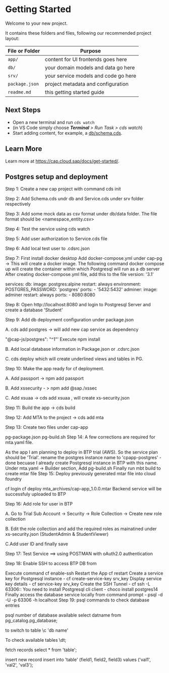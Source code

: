 # Getting Started

Welcome to your new project.

It contains these folders and files, following our recommended project layout:

File or Folder | Purpose
---------|----------
`app/` | content for UI frontends goes here
`db/` | your domain models and data go here
`srv/` | your service models and code go here
`package.json` | project metadata and configuration
`readme.md` | this getting started guide


## Next Steps

- Open a new terminal and run `cds watch` 
- (in VS Code simply choose _**Terminal** > Run Task > cds watch_)
- Start adding content, for example, a [db/schema.cds](db/schema.cds).


## Learn More

Learn more at https://cap.cloud.sap/docs/get-started/.


## Postgres setup and deployment

Step 1:
Create a new cap project with command cds init

Step 2:
Add Schema.cds undr db and Service.cds under srv folder respectively

Step 3:
Add some mock data as csv format under db/data folder. The file format should be <namespace_entity.csv>

Step 4:
Test the service using cds watch

Step 5:
Add user authorization to Service.cds file

Step 6:
Add local test user to .cdsrc.json

Step 7:
First install docker desktop
Add docker-compose.yml under cap-pg -> This will create a docker image. The following command docker compose up will create the container within which Postgresql will run as a db server
After creating docker-compose.yml file, add this to the file
version: '3.1'

services:
  db:
    image: postgres:alpine
    restart: always
    environment:
      POSTGRES_PASSWORD: 'postgres'
    ports:
      - '5432:5432'
  adminer:
    image: adminer
    restart: always
    ports:
      - 8080:8080

Step 8:
Open http://localhost:8080 and login to Postgresql Server and create a database 'Student'

Step 9:
Add db deployment configuration under package.json

A. cds add postgres -> will add new cap service as dependency

"@cap-js/postgres": "^1"'
Execute npm install

B. Add local database information in Package.json or .cdsrc.json

C. cds deploy which will create underlined views and tables in PG.

Step 10:
Make the app ready for cf deployment.

A. Add passport -> npm add passport

B. Add xssecurity - > npm add @sap./xssec

C. Add xsuaa -> cds add xsuaa , will create xs-security.json

Step 11:
Build the app -> cds build

Step 12:
Add MTA to the project -> cds add mta

Step 13:
Create two files under cap-app

pg-package.json
pg-build.sh
Step 14:
A few corrections are required for mta.yaml file.

As the app I am planning to deploy in BTP trial (AWS). So the service plan should be 'Trial'.
rename the postgres instance name to 'cpapp-postgres' - done becuase I already create Postgresql instance in BTP with this name.
Under mta.yaml -> Builder section, Add pg-build.sh
Finally run mbt build to create mtar file
Step 15:
Deploy previously generated mtar file into cloud foundry

cf login
cf deploy mta_archives/cap-app_1.0.0.mtar
Backend service will be successfuly uploaded to BTP

Step 16:
Add role for user in BTP

A. Go to Trial Sub Account -> Security -> Role Collection -> Create new role collection

B. Edit the role collection and add the required roles as mainatined under xs-security.json (StudentAdmin & StudentViewer)

C.Add user ID and finally save

Step 17:
Test Service ==> using POSTMAN with oAuth2.0 authentication

Step 18:
Enable SSH to access BTP DB from

Execute command cf enable-ssh <app name>
Restart the App cf restart <app name>
Create a service key for Postgresql instance - cf create-service-key <postgresql instance name> srv_key
Display service key details - cf service-key <postgresql instance name> srv_key
Create the SSH Tunnel - cf ssh -L 63306:<postgress-instance-host-name>:<pg-instance-port-name> <app-name>
You need to install Postgresql cli client - choco install postgres14
Finally access the database service locally from command prompt - psql -d <dbname> -U <user name> -p 63306 -h localhost
Step 19:
psql commands to check database entries

psql number of database available
select datname from pg_catalog.pg_database;

to switch to table
\c 'db name'

To check available tables
\dt;

fetch records
select * from 'table';

insert new record
insert into 'table' (field1, field2, field3) values ('val1', 'val2', 'val3');
